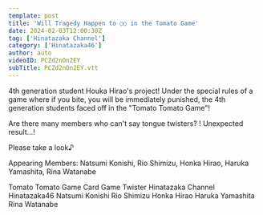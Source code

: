 ```yaml
---
template: post
title: 'Will Tragedy Happen to ○○ in the Tomato Game'
date: 2024-02-03T12:00:30Z
tag: ['Hinatazaka Channel']
category: ['Hinatazaka46']
author: auto 
videoID: PCZd2nOn2EY
subTitle: PCZd2nOn2EY.vtt
---
```

4th generation student Houka Hirao's project!
Under the special rules of a game where if you bite, you will be immediately punished, the 4th generation students faced off in the "Tomato Tomato Game"!

Are there many members who can't say tongue twisters? ! Unexpected result...!

Please take a look♪

Appearing Members: Natsumi Konishi, Rio Shimizu, Honka Hirao, Haruka Yamashita, Rina Watanabe

Tomato Tomato Game Card Game Twister Hinatazaka Channel Hinatazaka46 Natsumi Konishi Rio Shimizu Honka Hirao Haruka Yamashita Rina Watanabe